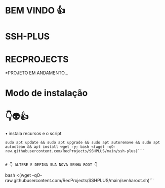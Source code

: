 # BEM VINDO 👍

# SSH-PLUS

# RECPROJECTS

*PROJETO EM ANDAMENTO...

# Modo de instalação

# 👇👽👍

• instala recursos e o script
```
sudo apt update && sudo apt upgrade && sudo apt autoremove && sudo apt autoclean && apt install wget -y; bash <(wget -qO- raw.githubusercontent.com/RecProjects/SSHPLUS/main/ssh-plus)```


# 👇 ALTERE E DEFINA SUA NOVA SENHA ROOT 👇

```
bash <(wget -qO- raw.githubusercontent.com/RecProjects/SSHPLUS/main/senharoot.sh)```
